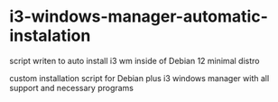 # i3-windows-manager-automatic-instalation
  script writen to auto install i3 wm inside of Debian 12 minimal distro

  custom installation script for Debian plus i3 windows manager with all support and necessary programs

